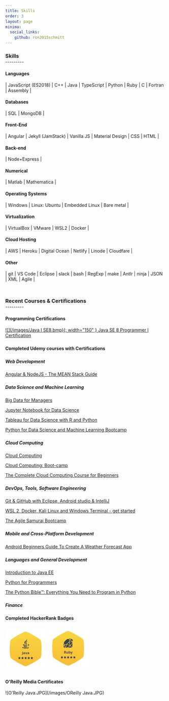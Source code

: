 ```yaml
---
title: Skills
order: 3
layout: page
minima:
  social_links:
    github: ron2015schmitt
---
```



<h3 style="margin-bottom: 0; padding-bottom: 0;">Skills</h3>
---------
<p style="margin-bottom: 20px;" />

#### Languages

| JavaScript (ES2018) | C++ | Java | TypeScript | Python | Ruby | C | Fortran | Assembly |

#### Databases

| SQL | MongoDB |

#### Front-End

| Angular | Jekyll (JamStack) | Vanilla JS | Material Design | CSS | HTML |

#### Back-end

| Node+Express | 

#### Numerical

| Matlab | Mathematica |

#### Operating Systems

| Windows | Linux: Ubuntu |  Embedded Linux | Bare metal |

#### Virtualization

| VirtualBox | VMware | WSL2 | Docker |

#### Cloud Hosting

| AWS | Heroku | Digital Ocean | Netlify | Linode | Cloudfare |

#### Other

| git | VS Code | Eclipse | slack | bash | RegExp | make | Antlr | ninja | JSON | XML | Agile |


<h3 style="margin-top: 50px; margin-bottom: 0; padding-bottom: 0;">Recent Courses & Certifications</h3>
---------
<p style="margin-bottom: 20px;" />

<h4 style="margin-top: 20px">Programming Certifications</h4>

[![](/images/Java I SE8.bmp){: width="150" } Java SE 8 Programmer I Certification](https://www.credly.com/badges/05a7ef92-83a0-4441-9be0-0afde0e62ff0)



<h4 style="margin-top: 24px">Completed Udemy courses with Certifications</h4>



<h5 style="margin-top: 24px">Web Development</h4>

[Angular & NodeJS - The MEAN Stack Guide](https://www.udemy.com/certificate/UC-319a3e6c-d598-478a-8d6d-f45d4b299470/)



<h5 style="margin-top: 24px">Data Science and Machine Learning</h4>

[Big Data for Managers](https://www.udemy.com/certificate/UC-f9b86c0f-1ee7-4757-95d1-9df166a0c2e3/)

[Jupyter Notebook for Data Science](https://www.udemy.com/certificate/UC-2700c756-f627-47ff-8e41-56b2b3f9ce5a/)

[Tableau for Data Science with R and Python](https://www.udemy.com/certificate/UC-2e8537d9-6ed9-49e1-b06a-6ff1281c9a11/)

[Python for Data Science and Machine Learning Bootcamp](https://www.udemy.com/course/python-for-data-science-and-machine-learning-bootcamp/)



<h5 style="margin-top: 24px">Cloud Computing</h4>

[Cloud Computing](https://www.udemy.com/certificate/UC-d1cf42d6-675b-46af-8d67-9ca13ad9c5c9/)

[Cloud Computing: Boot-camp](https://www.udemy.com/certificate/UC-887f8b61-5b6d-4f6e-9291-13a29d54d139/)

[The Complete Cloud Computing Course for Beginners](https://www.udemy.com/certificate/UC-109bcc21-d55c-4e1a-9464-f7cf2899d3dc/)



<h5 style="margin-top: 24px">DevOps, Tools, Software Engineering</h4>

[Git & GitHub with Eclipse, Android studio & IntelliJ](https://www.udemy.com/certificate/UC-P7259FG1/)

[WSL 2, Docker, Kali Linux and Windows Terminal - get started](https://www.udemy.com/course/wsl-2-docker-and-windows-terminal/)

[The Agile Samurai Bootcamp](https://www.udemy.com/certificate/UC-0HNCZ86M/)



<h5 style="margin-top: 24px">Mobile and Cross-Platform Development</h4>

[Android Beginners Guide To Create A Weather Forecast App](https://www.udemy.com/certificate/UC-UWLDAF27/)


<h5 style="margin-top: 24px">Languages and General Development</h4>

[Introduction to Java EE](https://www.udemy.com/certificate/UC-UQ9XZ81L/)

[Python for Programmers](https://www.udemy.com/certificate/UC-4097f223-8427-474d-a087-b3963072a2cd/)

[The Python Bible™: Everything You Need to Program in Python](https://www.udemy.com/certificate/UC-BR25BQCZ/)



<h5 style="margin-top: 24px">Finance</h4>


<h4 style="margin-top: 24px">Completed HackerRank Badges</h4>

[![Java](/images/HackerRank-Java.JPG)](https://www.hackerrank.com/RFSchmitt) [![Ruby](/images/HackerRank-Ruby.JPG)](https://www.hackerrank.com/RFSchmitt)


<h4 style="margin-top: 24px">O'Reilly Media Certificates</h4>

![O'Reilly Java.JPG](/images/OReilly Java.JPG)

